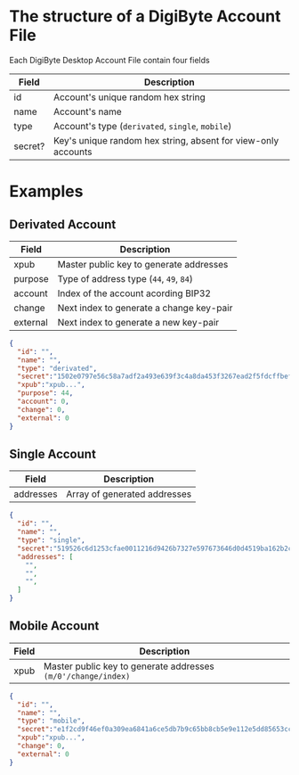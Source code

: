 # The structure of a DigiByte Account File

Each DigiByte Desktop Account File contain four fields 

| Field   | Description                                                   |
|---------|---------------------------------------------------------------|
| id      | Account's unique random hex string                            |
| name    | Account's name                                                |
| type    | Account's type (`derivated`, `single`, `mobile`)              |
| secret? | Key's unique random hex string, absent for view-only accounts |

# Examples

## Derivated Account

| Field    | Description                              |
|----------|------------------------------------------|
| xpub     | Master public key to generate addresses  |
| purpose  | Type of address type (`44`, `49`, `84`)  |
| account  | Index of the account acording BIP32      |
| change   | Next index to generate a change key-pair |
| external | Next index to generate a new key-pair    |

```json
{
  "id": "",
  "name": "",
  "type": "derivated",
  "secret":"1502e0797e56c58a7adf2a493e639f3c4a8da453f3267ead2f5fdcffbef9c849",
  "xpub":"xpub...",
  "purpose": 44,
  "account": 0,
  "change": 0,
  "external": 0
}
```

## Single Account

| Field     | Description                  |
|-----------|------------------------------|
| addresses | Array of generated addresses |

```json
{
  "id": "",
  "name": "",
  "type": "single",
  "secret":"519526c6d1253cfae0011216d9426b7327e597673646d0d4519ba162b2c117c4",
  "addresses": [
    "",
    "",
    "",
  ]
}
```

## Mobile Account

| Field | Description                                                   |
|-------|---------------------------------------------------------------|
| xpub  | Master public key to generate addresses `(m/0'/change/index)` |

```json
{
  "id": "",
  "name": "",
  "type": "mobile",
  "secret":"e1f2cd9f46ef0a309ea6841a6ce5db7b9c65bb8cb5e9e112e5dd85653ccc4cc0",
  "xpub":"xpub...",
  "change": 0,
  "external": 0
}
```